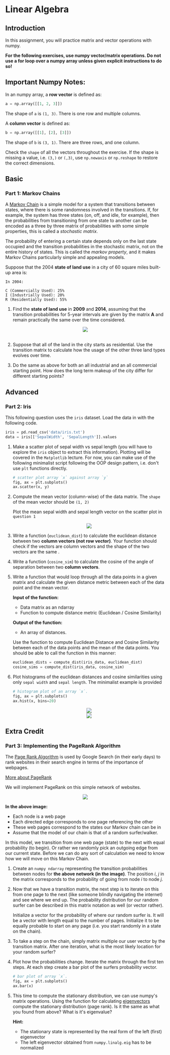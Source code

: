 # Linear Algebra

## Introduction

In this assignment, you will practice matrix and vector operations
with numpy.

**For the following exercises, use numpy vector/matrix operations. Do not use a for loop over a numpy array unless given explicit instructions to do so!**

## Important Numpy Notes:

In an numpy array, a **row vector** is defined as:

```python
a = np.array([[1, 2, 3]])
```
The shape of `a` is `(1, 3)`.  There is one row and multiple columns.

A **column vector** is defined as:
```python
b = np.array([[1], [2], [3]])
```
The shape of `b` is `(3, 1)`.  There are three rows, and one column.

Check the `shape` of all the vectors throughout the exercise.  If the shape is
missing a value, i.e. `(3,)` or  `(,3)`, use `np.newaxis` or `np.reshape` to
restore the correct dimensions.

## Basic

### Part 1: Markov Chains

A [Markov Chain](https://en.wikipedia.org/wiki/Markov_chain) is a simple model
for a system that transitions between states, where there is some randomness
involved in the transitions.  If, for example, the system has three states (on,
off, and idle, for example), then the probabilities from transitioning from one
state to another can be encoded as a three by three matrix of probabilities
with some simple properties, this is called a *stochastic matrix*.

The probability of entering a certain state depends only on the last state
occupied and the transition probabilities in the stochastic matrix, not on the
entire history of states.  This is called the *markov property*, and it makes
Markov Chains particularly simple and appealing models.

Suppose that the 2004 **state of land use** in a city of 60 square miles built-up area is:

```
In 2004:
   
C (Commercially Used): 25%
I (Industrially Used): 20%
R (Residentially Used): 55%
```

1. Find the **state of land use** in **2009** and **2014**,
   assuming that the transition probabilities for 5-year intervals are given
   by the matrix **A** and remain practically the same over the time considered.
   
<div align="center">
   <img src="images/transition_matix_A.png">
</div>
   
<br>

2. Suppose that all of the land in the city starts as residential.  Use the
transition matrix to calculate how the usage of the other three land types evolves
over time.

3. Do the same as above for both an all industrial and an all commercial
starting point.  How does the long term makeup of the city differ for different
starting points?

## Advanced

### Part 2: Iris

This following question uses the `iris` dataset. Load the data in with the
following code.
   
```python
iris = pd.read_csv('data/iris.txt')
data = iris[['SepalWidth', 'SepalLength']].values
```
  
1. Make a scatter plot of sepal width vs sepal length (you will have to explore
the `iris` object to extract this information). Plotting will be covered in the `Matplotlib` lecture. For now, you can make use of the following minimalist script following the OOP design pattern, i.e. don't use `plt` functions directly.
   
    ```python
   # scatter plot array `x` against array `y`
   fig, ax = plt.subplots()
   ax.scatter(x, y)
    ```
  
2. Compute the mean vector (column-wise) of the data matrix. The `shape`
   of the mean vector should be `(1, 2)`
     
   Plot the mean sepal width and sepal length vector on the scatter plot in `question 1` 

   <div align="center">
    <img src="images/mean.png">
   </div>

3. Write a function (`euclidean_dist`) to calculate the euclidean distance
   between two **column vectors (not row vector)**. Your function should check
   if the vectors are column vectors and the shape of the two vectors are the same .

4. Write a function (`cosine_sim`) to calculate the cosine of the angle of separation between two **column vectors**.
   
5. Write a function that would loop through all the data points in a given matrix and 
   calculate the given distance metric between each of the data point and the mean
   vector.
      
   **Input of the function:**
     - Data matrix as an ndarray
     - Function to compute distance metric (Euclidean / Cosine Similarity)
      
   **Output of the function:**
     - An array of distances.
      
   Use the function to compute Euclidean Distance and Cosine Similarity between each of
   the data points and the mean of the data points. You should be able to call the function
   in this manner:

   ```python
   euclidean_dists = compute_dist(iris_data, euclidean_dist)
   cosine_sims = compute_dist(iris_data, cosine_sim)
   ```
6. Plot histograms of the euclidean distances and cosine similarities using only `sepal width` and `sepal length`. The minimalist example is provided
   
   ```python
   # histogram plot of an array `x`.
   fig, ax = plt.subplots()
   ax.hist(x, bins=20)
   ```

   <div align="center">
    <img src="images/eucli_hist.png">
   </div>

   <div align="center">
    <img src="images/cos_hist.png">
   </div>


## Extra Credit

### Part 3: Implementing the PageRank Algorithm

The [Page Rank Algorithm](http://en.wikipedia.org/wiki/PageRank) is used by Google Search (in their early days) to rank websites in their search engine in terms of the importance of webpages.

[More about PageRank](http://books.google.com/books/p/princeton?id=5o_K4rri1CsC&printsec=frontcover&source=gbs_ViewAPI&hl=en#v=onepage&q&f=false)

We will implement PageRank on this simple network of websites.

   <div align="center">
    <img src="images/pageweb.png">
   </div>

**In the above image:**
   - Each node is a web page
   - Each directed edge corresponds to one page referencing the other
   - These web pages correspond to the states our Markov chain can be in
   - Assume that the model of our chain is that of a random surfer/walker.

In this model, we transition from one web page (state) to the next with
equal probability (to begin).  Or rather we randomly pick an outgoing edge
from our current state.  Before we can do any sort of calculation we need to
know how we will move on this Markov Chain.

1. Create an `numpy ndarray` representing the transition probabilities between
   nodes for **the above network (in the image)**. The position _i_, _j_ in the matrix corresponds to the
   probability of going from node _i_ to node _j_.

2. Now that we have a transition matrix, the next step is to iterate on this
   from one page to the next (like someone blindly navigating the internet) and
   see where we end up. The probability distribution for our random surfer can
   be described in this matrix notation as well (or vector rather).

   Initialize a vector for the probability of where our random surfer is.
   It will be a vector with length equal to the number of pages.
   Initialize it to be equally probable to start on any page
   (i.e. you start randomly in a state on the chain).

3. To take a step on the chain, simply matrix multiple our user vector by the
   transition matrix.
   After one iteration, what is the most likely location for your random surfer?

4. Plot how the probabilities change.
   Iterate the matrix through the first ten steps.
   At each step create a bar plot of the surfers probability vector.

   ```python
   # bar plot of array `x`.
   fig, ax = plt.subplots()
   ax.bar(x)
   ```

5. This time to compute the stationary distribution, we can use numpy's
   matrix operations. Using the function for calculating [eigenvectors](http://docs.scipy.org/doc/numpy/reference/generated/numpy.linalg.eig.html) compute the
   stationary distribution (page rank).  Is it the same as what you found
   from above?  What is it's eigenvalue?
   
   **Hint:** 
   - The stationary state is represented by the real form of the left (first) eigenvector
   - The left eigenvector obtained from `numpy.linalg.eig` has to be normalized
